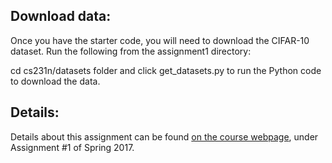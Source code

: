 ## Download data: 
Once you have the starter code, you will need to download the CIFAR-10 dataset. Run the following from the assignment1 directory:

cd cs231n/datasets folder and click get_datasets.py to run the Python code to download the data.

## Details:
Details about this assignment can be found [on the course webpage](http://cs231n.github.io/), under Assignment #1 of Spring 2017.
